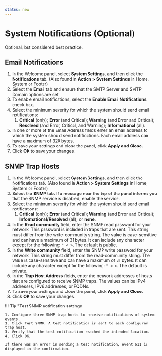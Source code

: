```yaml
---
status: new
---
```


# System Notifications (Optional)

Optional, but considered best practice.

## Email Notifications

1. In the Welcome panel, select **System Settings**, and then click the **Notifications** tab. (Also found in **Action > System Settings** in Home, System or Footer)
2. Select the **Email** tab and ensure that the SMTP Server and SMTP Domain options are set.
3. To enable email notifications, select the **Enable Email Notifications** check box.
4. Select the minimum severity for which the system should send email notifications:
      1. **Critical** (only); **Error** (and Critical); **Warning** (and Error and Critical); **Resolved** (and Error, Critical, and Warning); **Informational** (all).
5. In one or more of the Email Address fields enter an email address to which the system should send notifications. Each email address can have a maximum of 320 bytes.
6. To save your settings and close the panel, click **Apply and Close**.
7. Click **OK** to save your changes.

## SNMP Trap Hosts

1. In the Welcome panel, select **System Settings**, and then click the Notifications tab. (Also found in **Action > System Settings** in Home, System or Footer)
2. Select the **SNMP** tab. If a message near the top of the panel informs you that the SNMP service is disabled, enable the service.
3. Select the minimum severity for which the system should send email notifications:
      1. **Critical** (only); **Error** (and Critical); **Warning** (and Error and Critical); **Informational/Resolved** (all); or **none**.
4. In the **Read community** field, enter the SNMP read password for your network. This password is included in traps that are sent. This string must differ from the write-community string. The value is case-sensitive and can have a maximum of 31 bytes. It can include any character except for the following: `" < >`. The default is public.
5. In the **Write community** field, enter the SNMP write password for your network. This string must differ from the read-community string. The value is case-sensitive and can have a maximum of 31 bytes. It can include any character except for the following:  `" < >`. The default is private.
6. In the **Trap Host Address** fields, enter the network addresses of hosts that are configured to receive SNMP traps. The values can be IPv4 addresses, IPv6 addresses, or FQDNs.
7. To save your settings and close the panel, click **Apply and Close**.
8. Click **OK** to save your changes.

!!! Tip "Test SNMP notification settings

    1. Configure three SNMP trap hosts to receive notifications of system events.
    2. Click Test SNMP. A test notification is sent to each configured trap host.
    3. Verify that the test notification reached the intended location.
    4. Click OK.

    If there was an error in sending a test notification, event 611 is displayed in the confirmation.